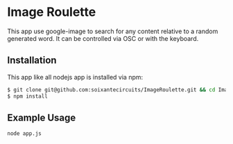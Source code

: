 # Image Roulette

This app use google-image to search for any content relative to a random generated word.
It can be controlled via OSC or with the keyboard.

## Installation

This app like all nodejs app is installed via npm:

``` bash
$ git clone git@github.com:soixantecircuits/ImageRoulette.git && cd ImageRoulette
$ npm install
```

## Example Usage

``` bash
node app.js
```
